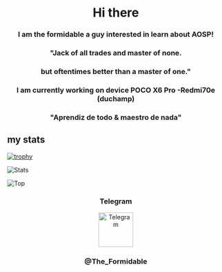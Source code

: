<h1 align="center">Hi there </h1>
<h3 align="center">I am the formidable a guy interested in learn about AOSP!</h3>
<h3 align="center">"Jack of all trades and master of none.</h3> 
<h3 align="center">but oftentimes better than a master of one."
<h3 align="center">I am currently working on device POCO X6 Pro -Redmi70e (duchamp) </h3>
<h3 align="center">"Aprendiz de todo & maestro de nada"


## my stats
[![trophy](https://github-profile-trophy.vercel.app/?username=TheFormidable)](https://github.com/TheFormidable/github-profile-trophy)

![Stats](https://github-readme-stats.vercel.app/api?username=TheFormidable&show_icons=true&theme=onedark&count_private=true)

![Top](https://github-readme-stats.vercel.app/api/top-langs/?username=TheFormidable&layout=compact&theme=onedark&count_private=true)



<h3 align="center">Telegram</h3>

<div align="center" href="https://t.me/fars_dev" target="_blank">
  <img src="https://upload.wikimedia.org/wikipedia/commons/thumb/8/83/Telegram_2019_Logo.svg/2048px-Telegram_2019_Logo.svg.png" width="80" height="80" alt="Telegram"/>
</div>
<h3 align="center">@The_Formidable</h3>
